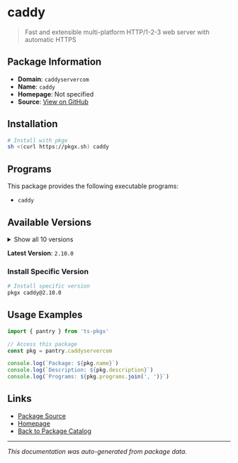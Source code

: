 # caddy

> Fast and extensible multi-platform HTTP/1-2-3 web server with automatic HTTPS

## Package Information

- **Domain**: `caddyservercom`
- **Name**: `caddy`
- **Homepage**: Not specified
- **Source**: [View on GitHub](https://github.com/pkgxdev/pantry/tree/main/projects/caddyserver.com/package.yml)

## Installation

```bash
# Install with pkgx
sh <(curl https://pkgx.sh) caddy
```

## Programs

This package provides the following executable programs:

- `caddy`

## Available Versions

<details>
<summary>Show all 10 versions</summary>

- `2.10.0`, `2.9.1`, `2.9.0`, `2.8.4`, `2.8.2`
- `2.8.1`, `2.8.0`, `2.7.6`, `2.7.5`, `2.7.4`

</details>

**Latest Version**: `2.10.0`

### Install Specific Version

```bash
# Install specific version
pkgx caddy@2.10.0
```

## Usage Examples

```typescript
import { pantry } from 'ts-pkgx'

// Access this package
const pkg = pantry.caddyservercom

console.log(`Package: ${pkg.name}`)
console.log(`Description: ${pkg.description}`)
console.log(`Programs: ${pkg.programs.join(', ')}`)
```

## Links

- [Package Source](https://github.com/pkgxdev/pantry/tree/main/projects/caddyserver.com/package.yml)
- [Homepage](#)
- [Back to Package Catalog](../package-catalog.md)

---

*This documentation was auto-generated from package data.*
